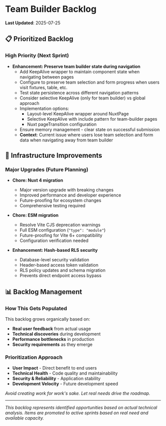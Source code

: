 # Team Builder Backlog

**Last Updated**: 2025-07-25

## 📋 Prioritized Backlog

### **High Priority (Next Sprint)**
- **Enhancement: Preserve team builder state during navigation**
  - Add KeepAlive wrapper to maintain component state when navigating between pages
  - Configure to preserve team selection and form progress when users visit fixtures, table, etc.
  - Test state persistence across different navigation patterns
  - Consider selective KeepAlive (only for team builder) vs global approach
  - Implementation options:
    - Layout-level KeepAlive wrapper around NuxtPage
    - Selective KeepAlive with include pattern for team-builder pages
    - Nuxt pageTransition configuration
  - Ensure memory management - clear state on successful submission
  - **Context**: Current issue where users lose team selection and form data when navigating away from team builder

## 🚀 Infrastructure Improvements

### **Major Upgrades (Future Planning)**
- **Chore: Nuxt 4 migration**
  - Major version upgrade with breaking changes
  - Improved performance and developer experience
  - Future-proofing for ecosystem changes
  - Comprehensive testing required

- **Chore: ESM migration**
  - Resolve Vite CJS deprecation warnings
  - Full ESM configuration (`"type": "module"`)
  - Future-proofing for Vite 6+ compatibility
  - Configuration verification needed

- **Enhancement: Hash-based RLS security**
  - Database-level security validation
  - Header-based access token validation
  - RLS policy updates and schema migration
  - Prevents direct endpoint access bypass

## 📊 Backlog Management

### **How This Gets Populated**
This backlog grows organically based on:
- **Real user feedback** from actual usage
- **Technical discoveries** during development
- **Performance bottlenecks** in production
- **Security requirements** as they emerge

### **Prioritization Approach**
- **User Impact** - Direct benefit to end users
- **Technical Health** - Code quality and maintainability
- **Security & Reliability** - Application stability
- **Development Velocity** - Future development speed

*Avoid creating work for work's sake. Let real needs drive the roadmap.*

---

*This backlog represents identified opportunities based on actual technical analysis. Items are promoted to active sprints based on real need and available capacity.*
